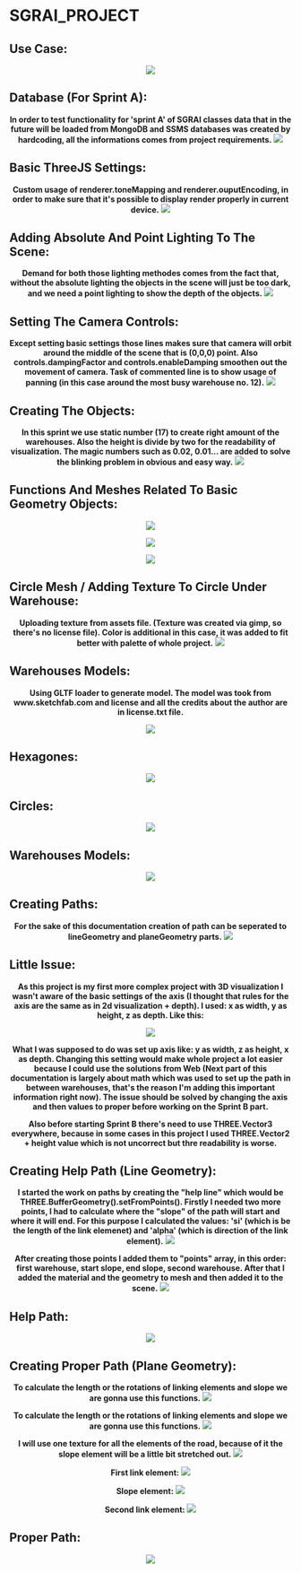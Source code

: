 # SGRAI_PROJECT

## Use Case:
<p align="center">
    <img src="https://user-images.githubusercontent.com/85360923/205863756-8f89c29a-7978-4280-ac82-5a867ce9692d.png" />
</p>

## Database (For Sprint A):
<p align="center">
    <b>In order to test functionality for 'sprint A' of SGRAI classes data that in the future will be loaded from MongoDB and SSMS databases was created by hardcoding, all the informations comes from project requirements.</b>
    <img src="https://user-images.githubusercontent.com/85360923/205871617-7250f031-b914-4de9-a290-e1aea2e2e13d.png" />
</p>

## Basic ThreeJS Settings:
<p align="center">
    <b>Custom usage of renderer.toneMapping and renderer.ouputEncoding, in order to make sure that it's possible to display render properly in current device.</b>
    <img src="https://user-images.githubusercontent.com/85360923/205873857-fb608e45-a39c-49db-8cc8-8baf44b4c521.png"/>
</p>

## Adding Absolute And Point Lighting To The Scene:
<p align="center">
    <b>Demand for both those lighting methodes comes from the fact that, without the absolute lighting the objects in the scene will just be too dark, and we need a point lighting to show the depth of the objects.</b>
    <img src="https://user-images.githubusercontent.com/85360923/205874769-838e8f18-b04c-41b8-816e-fb1ca5c35074.png"/>
</p>

## Setting The Camera Controls:
<p align="center">
    <b>Except setting basic settings those lines makes sure that camera will orbit around the middle of the scene that is (0,0,0) point. Also controls.dampingFactor and controls.enableDamping smoothen out the movement of camera. Task of commented line is to show usage of panning (in this case around the most busy warehouse no. 12).</b>
    <img src="https://user-images.githubusercontent.com/85360923/205875346-4d062db3-c59b-4cf0-9303-5877c35fde4a.png"/>
</p>

## Creating The Objects:
<p align="center">
    <b>In this sprint we use static number (17) to create right amount of the warehouses. Also the height is divide by two for the readability of visualization. The magic numbers such as 0.02, 0.01... are added to solve the blinking problem in obvious and easy way.</b>
    <img src="https://user-images.githubusercontent.com/85360923/205962749-628ca3ca-def4-4088-b606-5e3b2e04f7e9.png"/>
</p>

## Functions And Meshes Related To Basic Geometry Objects:
<p align="center">
    <img src="https://user-images.githubusercontent.com/85360923/205956570-40dfea57-2fa8-48b6-837f-a1125148de54.png"/>
</p>
<p align="center">
    <img src="https://user-images.githubusercontent.com/85360923/205957056-0990efb6-68e3-4891-b4c3-ed8142797a58.png"/>
</p>
<p align="center">
    <img src="https://user-images.githubusercontent.com/85360923/205957514-d9c1e6ac-4a77-406e-86c6-78b1fbae340b.png"/>
</p>

## Circle Mesh / Adding Texture To Circle Under Warehouse:
<p align="center">
    <b>Uploading texture from assets file. (Texture was created via gimp, so there's no license file). Color is additional in this case, it was added to fit better with palette of whole project.</b>
    <img src="https://user-images.githubusercontent.com/85360923/205959295-f9b6c1cc-9ad3-40f4-a31a-358abd6c68c1.png"/>
</p>

## Warehouses Models:
<p align="center">
    <b>Using GLTF loader to generate model. The model was took from www.sketchfab.com and license and all the credits about the author are in license.txt file.</b>
</p>

<p align="center">
    <img src="https://user-images.githubusercontent.com/85360923/205963605-d7ea8c2d-33d5-40ae-88b4-cea87cbe2b26.png"/>
</p>

## Hexagones:
<p align="center">
    <img src="https://user-images.githubusercontent.com/85360923/206792432-dfee8409-41ed-44a7-add5-fb1581b66db5.png"/>
</p>

## Circles:
<p align="center">
    <img src="https://user-images.githubusercontent.com/85360923/206792763-87d0bd84-c5b9-4ef2-9e68-3368c7a14dd6.png"/>
</p>

## Warehouses Models:
<p align="center">
    <img src="https://user-images.githubusercontent.com/85360923/206792981-cc03590e-bd73-48d1-b4e0-fa18c7f03e64.png"/>
</p>

## Creating Paths:
<p align="center">
    <b>For the sake of this documentation creation of path can be seperated to lineGeometry and planeGeometry parts.</b>
    <img src="https://user-images.githubusercontent.com/85360923/205967389-86d7da61-5753-4113-8f2a-a9a695a74e4e.png"/>
</p>

## Little Issue:
<p align="center">
    <b>As this project is my first more complex project with 3D visualization I wasn't aware of the basic settings of the axis (I thought that rules for the axis are the same as in 2d visualization + depth). I used: x as width, y as height, z as depth. Like this:</b>
</p>

<p align="center">
    <img src="https://user-images.githubusercontent.com/85360923/206737932-aec2c5c1-98e8-4d80-a1f9-a442fa57fb8b.png"/>
</p>

<p align="center">
    <b>What I was supposed to do was set up axis like: y as width, z as height, x as depth. Changing this setting would make whole project a lot easier because I could use the solutions from Web (Next part of this documentation is largely about math which was used to set up the path in between warehouses, that's the reason I'm adding this important information right now). The issue should be solved by changing the axis and then values to proper before working on the Sprint B part.</b>
</p>

<p align="center">
    <b>Also before starting Sprint B there's need to use THREE.Vector3 everywhere, because in some cases in this project I used THREE.Vector2 + height value which is not uncorrect but thre readability is worse.</b>
</p>

## Creating Help Path (Line Geometry):
<p align="center">
    <b>I started the work on paths by creating the "help line" which would be THREE.BufferGeometry().setFromPoints(). Firstly I needed two more points, I had to calculate where the "slope" of the path will start and where it will end. For this purpose I calculated the values: 'si' (which is be the length of the link elemenet) and 'alpha' (which is direction of the link element).</b>
    <img src="https://user-images.githubusercontent.com/85360923/206741188-e7e26c35-e70f-433e-a614-d20b47ead413.png"/>
</p>


<p align="center">
    <b>After creating those points I added them to "points" array, in this order: first warehouse, start slope, end slope, second warehouse. After that I added the material and the geometry to mesh and then added it to the scene.</b>
    <img src="https://user-images.githubusercontent.com/85360923/206745159-2107cc87-75a3-42ba-b4e7-3f4c0828d0c3.png"/>
</p>

## Help Path:
<p align="center">
    <img src="https://user-images.githubusercontent.com/85360923/206793646-19ba5519-9911-4ee4-bc87-f785ea60f8d6.png"/>
</p>


## Creating Proper Path (Plane Geometry):
<p align="center">
    <b>To calculate the length or the rotations of linking elements and slope we are gonna use this functions.</b>
    <img src="https://user-images.githubusercontent.com/85360923/206789894-64cd978d-2b35-4a69-8572-1944f57304ad.png"/>
</p>

<p align="center">
    <b>To calculate the length or the rotations of linking elements and slope we are gonna use this functions.</b>
    <img src="https://user-images.githubusercontent.com/85360923/206790082-0434b604-fbe7-46c7-9ca8-b9d93d19145a.png"/>
</p>

<p align="center">
    <b>I will use one texture for all the elements of the road, because of it  the slope element will be a little bit stretched out.</b>
    <img src="https://user-images.githubusercontent.com/85360923/206790640-db481054-f7a9-40b9-b743-69c88c4b09d7.png"/>
</p>

<p align="center">
    <b>First link element:</b>
    <img src="https://user-images.githubusercontent.com/85360923/206791495-8eb78344-e8b8-4387-a41f-bb8868b31c34.png"/>
</p>

<p align="center">
    <b>Slope element:</b>
    <img src="https://user-images.githubusercontent.com/85360923/206791781-80b479d2-bf4e-4a46-a477-7db3e2d2a9d7.png"/>
</p>

<p align="center">
    <b>Second link element:</b>
    <img src="https://user-images.githubusercontent.com/85360923/206791945-ffbcc3e4-f67f-4ccb-aa4b-9b73ceff442f.png"/>
</p>

## Proper Path:
<p align="center">
    <img src="https://user-images.githubusercontent.com/85360923/206793895-bfafa702-a989-4764-8b06-930e18e745dc.png"/>
</p>


